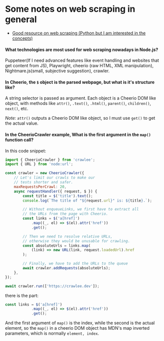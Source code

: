 # Some notes on web scraping in general

- [Good resource on web scraping (Python but I am interested in the concepts)](https://thepythonscrapyplaybook.com/)

#### What technologies are most used for web scraping nowadays in Node.js?

Puppeteer(If I need advanced features like event handling and websites that get content from JS), Playwright, cheerio (raw HTML, XML manipulation), Nightmare.js(small, subjective suggestion), crawler.

#### In Cheerio, the `$` object is the parsed webpage, but what is it's structure like?

A string selector is passed as argument. Each object is a Cheerio DOM like object, with methods like `attr()`, `.text()`, `.html()`, `parent()`, `children()`, `next()`, etc.

*Note:* `attr()` outputs a Cheerio DOM like object, so I must use `get()` to get the actual value.

#### In the CheerioCrawler example, What is the first argument in the `map()` function call?

In this code snippet:

```js
import { CheerioCrawler } from 'crawlee';
import { URL } from 'node:url';

const crawler = new CheerioCrawler({
    // Let's limit our crawls to make our
    // tests shorter and safer.
    maxRequestsPerCrawl: 20,
    async requestHandler({ request, $ }) {
        const title = $('title').text();
        console.log(`The title of "${request.url}" is: ${title}.`);

        // Without enqueueLinks, we first have to extract all
        // the URLs from the page with Cheerio.
        const links = $('a[href]')
            .map((_, el) => $(el).attr('href'))
            .get();

        // Then we need to resolve relative URLs,
        // otherwise they would be unusable for crawling.
        const absoluteUrls = links.map(
            (link) => new URL(link, request.loadedUrl).href
        );

        // Finally, we have to add the URLs to the queue
        await crawler.addRequests(absoluteUrls);
    },
});

await crawler.run(['https://crawlee.dev']);
```

there is the part:

```js
const links = $('a[href]')
            .map((_, el) => $(el).attr('href'))
            .get();
```

And the first argument of `map()` is the index, while the second is the actual element, so the `map()` in a cheerio DOM object has MDN's map inverted parameters, which is normally `element, index`.

